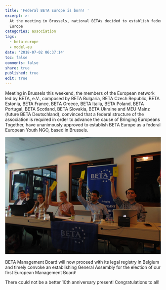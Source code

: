 ```yaml
---
title: 'Federal BETA Europe is born! '
excerpt: >-
  At the meeting in Brussels, national BETAs decided to establish federal BETA
  Europe
categories: association
tags:
  - beta-europe
  - model-eu
date: '2018-07-02 06:37:14'
toc: false
comments: false
share: true
published: true
edit: true
---
```

Meeting in Brussels this weekend, the members of the European network led by BETA, e.V., composed by BETA Bulgaria, BETA Czech Republic, BETA Estonia, BETA France, BETA Greece, BETA Italia, BETA Poland, BETA Portugal, BETA Scotland, BETA Slovakia, BETA Ukraine and MEU Mainz (future BETA Deutschland), convinced that a federal structure of the association is required in order to advance the cause of Bringing Europeans Together, have unanimously approved to establish BETA Europe as a federal European Youth NGO, based in Brussels. 

![null](/assets/images/webp.net-resizeimagewww.jpg)

BETA Management Board will now proceed with its legal registry in Belgium and timely convoke an establishing General Assembly for the election of our first European Management Board!

There could not be a better 10th anniversary present! Congratulations to all!
